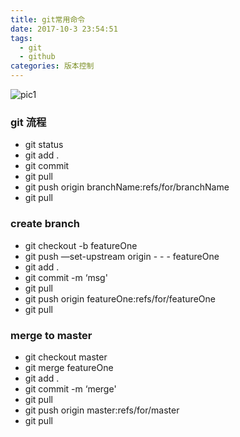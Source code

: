 ```yaml
---
title: git常用命令
date: 2017-10-3 23:54:51
tags: 
  - git 
  - github 
categories: 版本控制
---
```


![pic1](/images/1.webp)

### git 流程
   - git status
   - git add .
   - git commit
   - git pull
   - git push origin branchName:refs/for/branchName
   - git pull

### create branch
- git checkout -b featureOne
- git push —set-upstream origin - - - featureOne
- git add .
- git commit -m ‘msg'
- git pull
- git push origin featureOne:refs/for/featureOne
- git pull

### merge to master
- git checkout master
- git merge featureOne
- git add .
- git commit -m ‘merge'
- git pull
- git push origin master:refs/for/master
- git pull